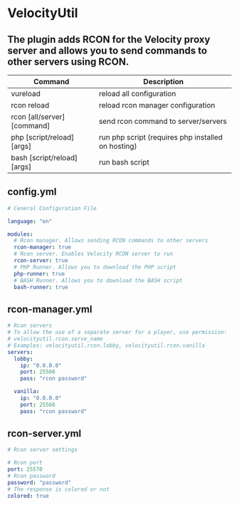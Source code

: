 # VelocityUtil

## The plugin adds RCON for the Velocity proxy server and allows you to send commands to other servers using RCON.

| Command | Description |
| --- | --- |
| vureload | reload all configuration |
| rcon reload | reload rcon manager configuration |
| rcon [all/server] [command] | send rcon command to server/servers |
| php [script/reload] [args] | run php script (requires php installed on hosting) |
| bash [script/reload] [args] | run bash script |

## config.yml
```yml
# Ceneral Configuration File

language: "en"

modules:
  # Rcon manager. Allows sending RCON commands to other servers
  rcon-manager: true
  # Rcon server. Enables Velocity RCON server to run
  rcon-server: true
  # PHP Runner. Allows you to download the PHP script
  php-runner: true
  # BASH Runner. Allows you to download the BASH script
  bash-runner: true
```

## rcon-manager.yml
```yml
# Rcon servers
# To allow the use of a separate server for a player, use permission:
# velocityutil.rcon.serve_name
# Examples: velocityutil.rcon.lobby, velocityutil.rcon.vanilla
servers:
  lobby:
    ip: "0.0.0.0"
    port: 25566
    pass: "rcon password"

  vanilla:
    ip: "0.0.0.0"
    port: 25566
    pass: "rcon password"
```

## rcon-server.yml
```yml
# Rcon server settings

# Rcon port
port: 25570
# Rcon password
password: "password"
# The response is colored or not
colored: true
```
